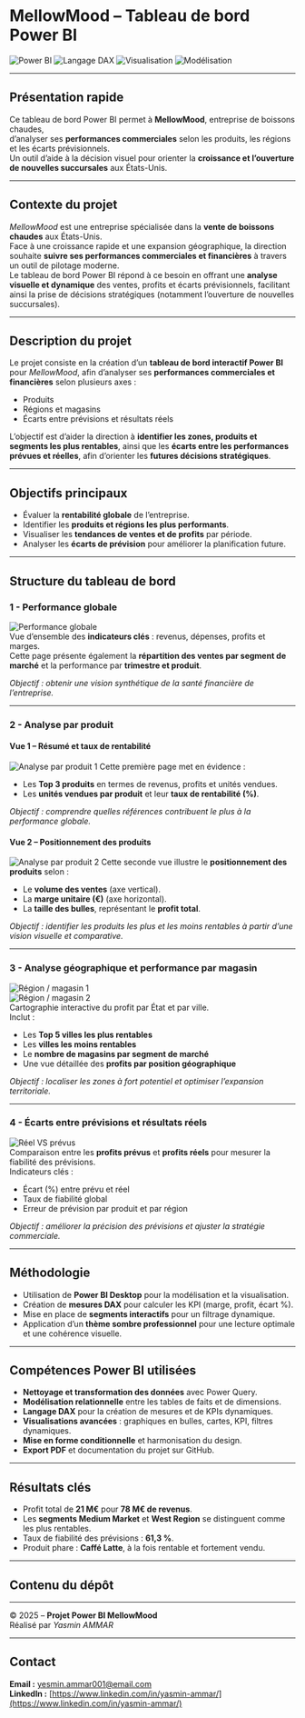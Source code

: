 # MellowMood – Tableau de bord Power BI

![Power BI](https://img.shields.io/badge/Outil-Power%20BI-yellow?style=for-the-badge&logo=powerbi)
![Langage DAX](https://img.shields.io/badge/DAX-Measures-blue?style=for-the-badge)
![Visualisation](https://img.shields.io/badge/Visualisation-Dashboard-orange?style=for-the-badge)
![Modélisation](https://img.shields.io/badge/Modélisation-Données-green?style=for-the-badge)

---

## Présentation rapide
Ce tableau de bord Power BI permet à **MellowMood**, entreprise de boissons chaudes,  
d’analyser ses **performances commerciales** selon les produits, les régions et les écarts prévisionnels.  
Un outil d’aide à la décision visuel pour orienter la **croissance et l’ouverture de nouvelles succursales** aux États-Unis.

---

## Contexte du projet
*MellowMood* est une entreprise spécialisée dans la **vente de boissons chaudes** aux États-Unis.  
Face à une croissance rapide et une expansion géographique, la direction souhaite **suivre ses performances commerciales et financières** à travers un outil de pilotage moderne.  
Le tableau de bord Power BI répond à ce besoin en offrant une **analyse visuelle et dynamique** des ventes, profits et écarts prévisionnels, facilitant ainsi la prise de décisions stratégiques (notamment l’ouverture de nouvelles succursales).

---

## Description du projet
Le projet consiste en la création d’un **tableau de bord interactif Power BI** pour *MellowMood*, afin d’analyser ses **performances commerciales et financières** selon plusieurs axes :  
- Produits  
- Régions et magasins  
- Écarts entre prévisions et résultats réels  

L’objectif est d’aider la direction à **identifier les zones, produits et segments les plus rentables**, ainsi que les **écarts entre les performances prévues et réelles**, afin d’orienter les **futures décisions stratégiques**.

---

## Objectifs principaux
- Évaluer la **rentabilité globale** de l’entreprise.  
- Identifier les **produits et régions les plus performants**.  
- Visualiser les **tendances de ventes et de profits** par période.  
- Analyser les **écarts de prévision** pour améliorer la planification future.  

---

## Structure du tableau de bord

### 1 - Performance globale
![Performance globale](1-%20Performance%20globale.png)  
Vue d’ensemble des **indicateurs clés** : revenus, dépenses, profits et marges.  
Cette page présente également la **répartition des ventes par segment de marché** et la performance par **trimestre et produit**.  

*Objectif : obtenir une vision synthétique de la santé financière de l’entreprise.*

---

### 2 - Analyse par produit
#### Vue 1 – Résumé et taux de rentabilité
![Analyse par produit 1](https://github.com/Yasmin-AMMAR/MellowMood-powerbi-2025/blob/4194dd9f9162a07756cd33e069d11a37ea9be0a8/2-%20Analyse%20par%20produit%20%20(1).png?raw=true)
Cette première page met en évidence :  
- Les **Top 3 produits** en termes de revenus, profits et unités vendues.  
- Les **unités vendues par produit** et leur **taux de rentabilité (%)**.  

*Objectif : comprendre quelles références contribuent le plus à la performance globale.*

#### Vue 2 – Positionnement des produits
![Analyse par produit 2](2-%20Analyse%20par%20produit%20%282%29.png)
Cette seconde vue illustre le **positionnement des produits** selon :  
- Le **volume des ventes** (axe vertical).  
- La **marge unitaire (€)** (axe horizontal).  
- La **taille des bulles**, représentant le **profit total**.  

*Objectif : identifier les produits les plus et les moins rentables à partir d’une vision visuelle et comparative.*

---

### 3 - Analyse géographique et performance par magasin
![Région / magasin 1](3-%20Région%20_%20magasin%20(1).png)  
![Région / magasin 2](3-%20Région%20_%20magasin%20(2).png)  
Cartographie interactive du profit par État et par ville.  
Inclut :  
- Les **Top 5 villes les plus rentables**  
- Les **villes les moins rentables**  
- Le **nombre de magasins par segment de marché**  
- Une vue détaillée des **profits par position géographique**  

*Objectif : localiser les zones à fort potentiel et optimiser l’expansion territoriale.*

---

### 4 - Écarts entre prévisions et résultats réels
![Réel VS prévus](4-%20Réel%20VS%20prévus.png)  
Comparaison entre les **profits prévus** et **profits réels** pour mesurer la fiabilité des prévisions.  
Indicateurs clés :  
- Écart (%) entre prévu et réel  
- Taux de fiabilité global  
- Erreur de prévision par produit et par région  

*Objectif : améliorer la précision des prévisions et ajuster la stratégie commerciale.*

---

## Méthodologie
- Utilisation de **Power BI Desktop** pour la modélisation et la visualisation.  
- Création de **mesures DAX** pour calculer les KPI (marge, profit, écart %).  
- Mise en place de **segments interactifs** pour un filtrage dynamique.  
- Application d’un **thème sombre professionnel** pour une lecture optimale et une cohérence visuelle.

---

## Compétences Power BI utilisées
- **Nettoyage et transformation des données** avec Power Query.  
- **Modélisation relationnelle** entre les tables de faits et de dimensions.  
- **Langage DAX** pour la création de mesures et de KPIs dynamiques.  
- **Visualisations avancées** : graphiques en bulles, cartes, KPI, filtres dynamiques.  
- **Mise en forme conditionnelle** et harmonisation du design.  
- **Export PDF** et documentation du projet sur GitHub.  

---

## Résultats clés
- Profit total de **21 M€** pour **78 M€ de revenus**.  
- Les **segments Medium Market** et **West Region** se distinguent comme les plus rentables.  
- Taux de fiabilité des prévisions : **61,3 %**.  
- Produit phare : **Caffé Latte**, à la fois rentable et fortement vendu.  

---

## Contenu du dépôt

---

© 2025 – **Projet Power BI MellowMood**  
Réalisé par *Yasmin AMMAR*

---

## Contact
**Email :** [yesmin.ammar001@email.com](mailto:yesmin.ammar001@email.com)  
**LinkedIn :** [https://www.linkedin.com/in/yasmin-ammar/](https://www.linkedin.com/in/yasmin-ammar/)
